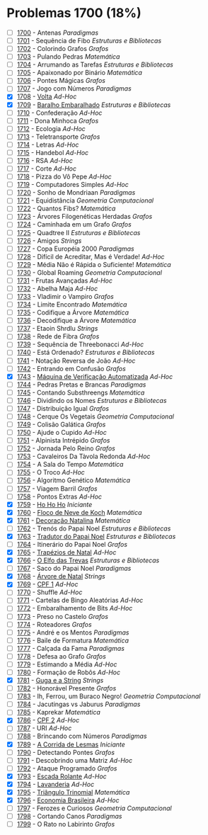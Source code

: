 # Problemas 1700 (18%)

  - [ ]  [1700](https://www.beecrowd.com.br/judge/pt/problems/view/1700) - Antenas *Paradigmas*
  - [ ]  [1701](https://www.beecrowd.com.br/judge/pt/problems/view/1701) - Sequência de Fibo *Estruturas e Bibliotecas*
  - [ ]  [1702](https://www.beecrowd.com.br/judge/pt/problems/view/1702) - Colorindo Grafos *Grafos*
  - [ ]  [1703](https://www.beecrowd.com.br/judge/pt/problems/view/1703) - Pulando Pedras *Matemática*
  - [ ]  [1704](https://www.beecrowd.com.br/judge/pt/problems/view/1704) - Arrumando as Tarefas *Estruturas e Bibliotecas*
  - [ ]  [1705](https://www.beecrowd.com.br/judge/pt/problems/view/1705) - Apaixonado por Binário *Matemática*
  - [ ]  [1706](https://www.beecrowd.com.br/judge/pt/problems/view/1706) - Pontes Mágicas *Grafos*
  - [ ]  [1707](https://www.beecrowd.com.br/judge/pt/problems/view/1707) - Jogo com Números *Paradigmas*
  - [x]  [1708](https://www.beecrowd.com.br/judge/pt/problems/view/1708) - [Volta](https://github.com/potigol/beecrowd/blob/master/src/1700/1708.poti) *Ad-Hoc*
  - [x]  [1709](https://www.beecrowd.com.br/judge/pt/problems/view/1709) - [Baralho Embaralhado](https://github.com/potigol/beecrowd/blob/master/src/1700/1709.poti) *Estruturas e Bibliotecas*
  - [ ]  [1710](https://www.beecrowd.com.br/judge/pt/problems/view/1710) - Confederação *Ad-Hoc*
  - [ ]  [1711](https://www.beecrowd.com.br/judge/pt/problems/view/1711) - Dona Minhoca *Grafos*
  - [ ]  [1712](https://www.beecrowd.com.br/judge/pt/problems/view/1712) - Ecologia *Ad-Hoc*
  - [ ]  [1713](https://www.beecrowd.com.br/judge/pt/problems/view/1713) - Teletransporte *Grafos*
  - [ ]  [1714](https://www.beecrowd.com.br/judge/pt/problems/view/1714) - Letras *Ad-Hoc*
  - [ ]  [1715](https://www.beecrowd.com.br/judge/pt/problems/view/1715) - Handebol *Ad-Hoc*
  - [ ]  [1716](https://www.beecrowd.com.br/judge/pt/problems/view/1716) - RSA *Ad-Hoc*
  - [ ]  [1717](https://www.beecrowd.com.br/judge/pt/problems/view/1717) - Corte *Ad-Hoc*
  - [ ]  [1718](https://www.beecrowd.com.br/judge/pt/problems/view/1718) - Pizza do Vô Pepe *Ad-Hoc*
  - [ ]  [1719](https://www.beecrowd.com.br/judge/pt/problems/view/1719) - Computadores Simples *Ad-Hoc*
  - [ ]  [1720](https://www.beecrowd.com.br/judge/pt/problems/view/1720) - Sonho de Mondriaan *Paradigmas*
  - [ ]  [1721](https://www.beecrowd.com.br/judge/pt/problems/view/1721) - Equidistância *Geometria Computacional*
  - [ ]  [1722](https://www.beecrowd.com.br/judge/pt/problems/view/1722) - Quantos Fibs? *Matemática*
  - [ ]  [1723](https://www.beecrowd.com.br/judge/pt/problems/view/1723) - Árvores Filogenéticas Herdadas *Grafos*
  - [ ]  [1724](https://www.beecrowd.com.br/judge/pt/problems/view/1724) - Caminhada em um Grafo *Grafos*
  - [ ]  [1725](https://www.beecrowd.com.br/judge/pt/problems/view/1725) - Quadtree II *Estruturas e Bibliotecas*
  - [ ]  [1726](https://www.beecrowd.com.br/judge/pt/problems/view/1726) - Amigos *Strings*
  - [ ]  [1727](https://www.beecrowd.com.br/judge/pt/problems/view/1727) - Copa Européia 2000 *Paradigmas*
  - [ ]  [1728](https://www.beecrowd.com.br/judge/pt/problems/view/1728) - Difícil de Acreditar, Mas é Verdade! *Ad-Hoc*
  - [ ]  [1729](https://www.beecrowd.com.br/judge/pt/problems/view/1729) - Média Não é Rápida o Suficiente! *Matemática*
  - [ ]  [1730](https://www.beecrowd.com.br/judge/pt/problems/view/1730) - Global Roaming *Geometria Computacional*
  - [ ]  [1731](https://www.beecrowd.com.br/judge/pt/problems/view/1731) - Frutas Avançadas *Ad-Hoc*
  - [ ]  [1732](https://www.beecrowd.com.br/judge/pt/problems/view/1732) - Abelha Maja *Ad-Hoc*
  - [ ]  [1733](https://www.beecrowd.com.br/judge/pt/problems/view/1733) - Vladimir o Vampiro *Grafos*
  - [ ]  [1734](https://www.beecrowd.com.br/judge/pt/problems/view/1734) - Limite Encontrado *Matemática*
  - [ ]  [1735](https://www.beecrowd.com.br/judge/pt/problems/view/1735) - Codifique a Árvore *Matemática*
  - [ ]  [1736](https://www.beecrowd.com.br/judge/pt/problems/view/1736) - Decodifique a Árvore *Matemática*
  - [ ]  [1737](https://www.beecrowd.com.br/judge/pt/problems/view/1737) - Etaoin Shrdlu *Strings*
  - [ ]  [1738](https://www.beecrowd.com.br/judge/pt/problems/view/1738) - Rede de Fibra *Grafos*
  - [ ]  [1739](https://www.beecrowd.com.br/judge/pt/problems/view/1739) - Sequência de Threebonacci *Ad-Hoc*
  - [ ]  [1740](https://www.beecrowd.com.br/judge/pt/problems/view/1740) - Está Ordenado? *Estruturas e Bibliotecas*
  - [ ]  [1741](https://www.beecrowd.com.br/judge/pt/problems/view/1741) - Notação Reversa de João *Ad-Hoc*
  - [ ]  [1742](https://www.beecrowd.com.br/judge/pt/problems/view/1742) - Entrando em Confusão *Grafos*
  - [x]  [1743](https://www.beecrowd.com.br/judge/pt/problems/view/1743) - [Máquina de Verificação Automatizada](https://github.com/potigol/beecrowd/blob/master/src/1700/1743.poti) *Ad-Hoc*
  - [ ]  [1744](https://www.beecrowd.com.br/judge/pt/problems/view/1744) - Pedras Pretas e Brancas *Paradigmas*
  - [ ]  [1745](https://www.beecrowd.com.br/judge/pt/problems/view/1745) - Contando Substhreengs *Matemática*
  - [ ]  [1746](https://www.beecrowd.com.br/judge/pt/problems/view/1746) - Dividindo os Nomes *Estruturas e Bibliotecas*
  - [ ]  [1747](https://www.beecrowd.com.br/judge/pt/problems/view/1747) - Distribuição Igual *Grafos*
  - [ ]  [1748](https://www.beecrowd.com.br/judge/pt/problems/view/1748) - Cerque Os Vegetais *Geometria Computacional*
  - [ ]  [1749](https://www.beecrowd.com.br/judge/pt/problems/view/1749) - Colisão Galática *Grafos*
  - [ ]  [1750](https://www.beecrowd.com.br/judge/pt/problems/view/1750) - Ajude o Cupido *Ad-Hoc*
  - [ ]  [1751](https://www.beecrowd.com.br/judge/pt/problems/view/1751) - Alpinista Intrépido *Grafos*
  - [ ]  [1752](https://www.beecrowd.com.br/judge/pt/problems/view/1752) - Jornada Pelo Reino *Grafos*
  - [ ]  [1753](https://www.beecrowd.com.br/judge/pt/problems/view/1753) - Cavaleiros Da Tàvola Redonda *Ad-Hoc*
  - [ ]  [1754](https://www.beecrowd.com.br/judge/pt/problems/view/1754) - A Sala do Tempo *Matemática*
  - [ ]  [1755](https://www.beecrowd.com.br/judge/pt/problems/view/1755) - O Troco *Ad-Hoc*
  - [ ]  [1756](https://www.beecrowd.com.br/judge/pt/problems/view/1756) - Algoritmo Genético *Matemática*
  - [ ]  [1757](https://www.beecrowd.com.br/judge/pt/problems/view/1757) - Viagem Barril *Grafos*
  - [ ]  [1758](https://www.beecrowd.com.br/judge/pt/problems/view/1758) - Pontos Extras *Ad-Hoc*
  - [x]  [1759](https://www.beecrowd.com.br/judge/pt/problems/view/1759) - [Ho Ho Ho](https://github.com/potigol/beecrowd/blob/master/src/1700/1759.poti) *Iniciante*
  - [x]  [1760](https://www.beecrowd.com.br/judge/pt/problems/view/1760) - [Floco de Neve de Koch](https://github.com/potigol/beecrowd/blob/master/src/1700/1760.poti) *Matemática*
  - [x]  [1761](https://www.beecrowd.com.br/judge/pt/problems/view/1761) - [Decoração Natalina](https://github.com/potigol/beecrowd/blob/master/src/1700/1761.poti) *Matemática*
  - [ ]  [1762](https://www.beecrowd.com.br/judge/pt/problems/view/1762) - Trenós do Papai Noel *Estruturas e Bibliotecas*
  - [x]  [1763](https://www.beecrowd.com.br/judge/pt/problems/view/1763) - [Tradutor do Papai Noel](https://github.com/potigol/beecrowd/blob/master/src/1700/1763.poti) *Estruturas e Bibliotecas*
  - [ ]  [1764](https://www.beecrowd.com.br/judge/pt/problems/view/1764) - Itinerário do Papai Noel *Grafos*
  - [x]  [1765](https://www.beecrowd.com.br/judge/pt/problems/view/1765) - [Trapézios de Natal](https://github.com/potigol/beecrowd/blob/master/src/1700/1765.poti) *Ad-Hoc*
  - [x]  [1766](https://www.beecrowd.com.br/judge/pt/problems/view/1766) - [O Elfo das Trevas](https://github.com/potigol/beecrowd/blob/master/src/1700/1766.poti) *Estruturas e Bibliotecas*
  - [ ]  [1767](https://www.beecrowd.com.br/judge/pt/problems/view/1767) - Saco do Papai Noel *Paradigmas*
  - [x]  [1768](https://www.beecrowd.com.br/judge/pt/problems/view/1768) - [Árvore de Natal](https://github.com/potigol/beecrowd/blob/master/src/1700/1768.poti) *Strings*
  - [x]  [1769](https://www.beecrowd.com.br/judge/pt/problems/view/1769) - [CPF 1](https://github.com/potigol/beecrowd/blob/master/src/1700/1769.poti) *Ad-Hoc*
  - [ ]  [1770](https://www.beecrowd.com.br/judge/pt/problems/view/1770) - Shuffle *Ad-Hoc*
  - [ ]  [1771](https://www.beecrowd.com.br/judge/pt/problems/view/1771) - Cartelas de Bingo Aleatórias *Ad-Hoc*
  - [ ]  [1772](https://www.beecrowd.com.br/judge/pt/problems/view/1772) - Embaralhamento de Bits *Ad-Hoc*
  - [ ]  [1773](https://www.beecrowd.com.br/judge/pt/problems/view/1773) - Preso no Castelo *Grafos*
  - [ ]  [1774](https://www.beecrowd.com.br/judge/pt/problems/view/1774) - Roteadores *Grafos*
  - [ ]  [1775](https://www.beecrowd.com.br/judge/pt/problems/view/1775) - André e os Mentos *Paradigmas*
  - [ ]  [1776](https://www.beecrowd.com.br/judge/pt/problems/view/1776) - Baile de Formatura *Matemática*
  - [ ]  [1777](https://www.beecrowd.com.br/judge/pt/problems/view/1777) - Calçada da Fama *Paradigmas*
  - [ ]  [1778](https://www.beecrowd.com.br/judge/pt/problems/view/1778) - Defesa ao Grafo *Grafos*
  - [ ]  [1779](https://www.beecrowd.com.br/judge/pt/problems/view/1779) - Estimando a Média *Ad-Hoc*
  - [ ]  [1780](https://www.beecrowd.com.br/judge/pt/problems/view/1780) - Formação de Robôs *Ad-Hoc*
  - [x]  [1781](https://www.beecrowd.com.br/judge/pt/problems/view/1781) - [Guga e a String](https://github.com/potigol/beecrowd/blob/master/src/1700/1781.poti) *Strings*
  - [ ]  [1782](https://www.beecrowd.com.br/judge/pt/problems/view/1782) - Honorável Presente *Grafos*
  - [ ]  [1783](https://www.beecrowd.com.br/judge/pt/problems/view/1783) - Ih, Ferrou, um Buraco Negro! *Geometria Computacional*
  - [ ]  [1784](https://www.beecrowd.com.br/judge/pt/problems/view/1784) - Jacutingas vs Jaburus *Paradigmas*
  - [ ]  [1785](https://www.beecrowd.com.br/judge/pt/problems/view/1785) - Kaprekar *Matemática*
  - [x]  [1786](https://www.beecrowd.com.br/judge/pt/problems/view/1786) - [CPF 2](https://github.com/potigol/beecrowd/blob/master/src/1700/1786.poti) *Ad-Hoc*
  - [ ]  [1787](https://www.beecrowd.com.br/judge/pt/problems/view/1787) - URI *Ad-Hoc*
  - [ ]  [1788](https://www.beecrowd.com.br/judge/pt/problems/view/1788) - Brincando com Números *Paradigmas*
  - [x]  [1789](https://www.beecrowd.com.br/judge/pt/problems/view/1789) - [A Corrida de Lesmas](https://github.com/potigol/beecrowd/blob/master/src/1700/1789.poti) *Iniciante*
  - [ ]  [1790](https://www.beecrowd.com.br/judge/pt/problems/view/1790) - Detectando Pontes *Grafos*
  - [ ]  [1791](https://www.beecrowd.com.br/judge/pt/problems/view/1791) - Descobrindo uma Matriz *Ad-Hoc*
  - [ ]  [1792](https://www.beecrowd.com.br/judge/pt/problems/view/1792) - Ataque Programado *Grafos*
  - [x]  [1793](https://www.beecrowd.com.br/judge/pt/problems/view/1793) - [Escada Rolante](https://github.com/potigol/beecrowd/blob/master/src/1700/1793.poti) *Ad-Hoc*
  - [x]  [1794](https://www.beecrowd.com.br/judge/pt/problems/view/1794) - [Lavanderia](https://github.com/potigol/beecrowd/blob/master/src/1700/1794.poti) *Ad-Hoc*
  - [x]  [1795](https://www.beecrowd.com.br/judge/pt/problems/view/1795) - [Triângulo Trinomial](https://github.com/potigol/beecrowd/blob/master/src/1700/1795.poti) *Matemática*
  - [x]  [1796](https://www.beecrowd.com.br/judge/pt/problems/view/1796) - [Economia Brasileira](https://github.com/potigol/beecrowd/blob/master/src/1700/1796.poti) *Ad-Hoc*
  - [ ]  [1797](https://www.beecrowd.com.br/judge/pt/problems/view/1797) - Ferozes e Curiosos *Geometria Computacional*
  - [ ]  [1798](https://www.beecrowd.com.br/judge/pt/problems/view/1798) - Cortando Canos *Paradigmas*
  - [ ]  [1799](https://www.beecrowd.com.br/judge/pt/problems/view/1799) - O Rato no Labirinto *Grafos*